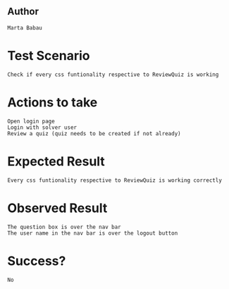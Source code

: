 ## Author

    Marta Babau

# Test Scenario

    Check if every css funtionality respective to ReviewQuiz is working

# Actions to take

    Open login page
    Login with solver user
    Review a quiz (quiz needs to be created if not already)

# Expected Result

    Every css funtionality respective to ReviewQuiz is working correctly

# Observed Result

    The question box is over the nav bar
    The user name in the nav bar is over the logout button

# Success?

    No